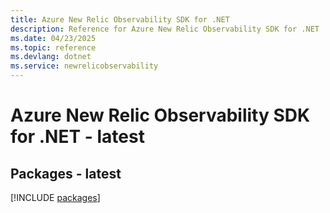 ```yaml
---
title: Azure New Relic Observability SDK for .NET
description: Reference for Azure New Relic Observability SDK for .NET
ms.date: 04/23/2025
ms.topic: reference
ms.devlang: dotnet
ms.service: newrelicobservability
---
```

# Azure New Relic Observability SDK for .NET - latest
## Packages - latest
[!INCLUDE [packages](new-relic-observability-index.md)]
